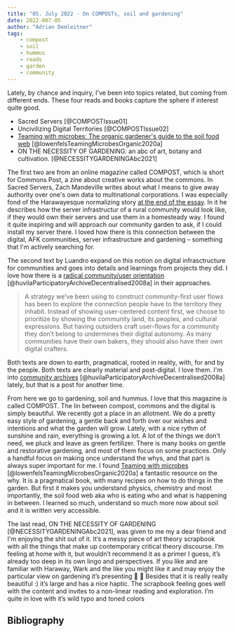 ```yaml
---
title: "05. July 2022 - On COMPOSTs, soil and gardening"
date: 2022-007-05
author: "Adrian Demleitner"
tags:
	- compost
	- soil
	- hummus
	- reads
	- garden
	- community
---
```

Lately, by chance and inquiry, I've been into topics related, but coming from different ends. These four reads and books capture the sphere if interest quite good.

- Sacred Servers [@COMPOSTIssue01]
- Uncivilizing Digital Territories [@COMPOSTIssue02]
- [Teaming with microbes: The organic gardener's guide to the soil food web](reading/@lowenfelsTeamingMicrobesOrganic2020a.md) [@lowenfelsTeamingMicrobesOrganic2020a]
- ON THE NECESSITY OF GARDENING: an abc of art, botany and cultivation. [@NECESSITYGARDENINGAbc2021]

The first two are from an online magazine called COMPOST, which is short for Commons Post, a zine about creative works about the commons. In Sacred Servers, Zach Mandeville writes about what I means to give away authority over one's own data to multinational corporations. I was especially fond of the Harawayesque normalizing story [at the end of the essay](https://one.compost.digital/sacred-servers/#dreaming-another-future). In it he describes how the server infrastructur of a rural community would look like, if they would own their servers and use them in a homesteady way. I found it quite inspiring and will approach our community garden to ask, if I could install my server there. I loved how there is this connection between the digital, AFK communities, server infrastructure and gardening – something that I'm actively searching for. 

The second text by Luandro expand on this notion on digital infrasctructure for communities and goes into details and learnings from projects they did. I love how there is a [radical community/user orientation](reading/@huvilaParticipatoryArchiveDecentralised2008a.md) [@huvilaParticipatoryArchiveDecentralised2008a] in their approaches.

> A strategy we’ve been using to construct community-first user flows has been to explore the connection people have to the territory they inhabit. Instead of showing user-centered content first, we choose to prioritize by showing the community land, its peoples, and cultural expressions. But having outsiders craft user-flows for a community they don’t belong to undermines their digital autonomy. As many communities have their own bakers, they should also have their own digital crafters.

Both texts are down to earth, pragmatical, rooted in reality, with, for and by the people. Both texts are clearly material and post-digital. I love them. I'm into [community archives](reading/@huvilaParticipatoryArchiveDecentralised2008a.md) [@huvilaParticipatoryArchiveDecentralised2008a] lately, but that is a post for another time.

From here we go to gardening, soil and hummus. I love that this magazine is called COMPOST. The lin between compost, commons and the digital is simply beautiful. We recently got a place in an allotment. We do a pretty easy style of gardening, a gentle back and forth over our wishes and intentions and what the garden will grow. Lately, with a nice rythm of sunshine and rain, everything is growing a lot. A lot of the things we don't need, we pluck and leave as green fertilizer. There is many books on gentle and restorative gardening, and most of them focus on some practices. Only a handful focus on making once understand the whys, and that part is always super important for me. I found [Teaming with microbes](reading/@lowenfelsTeamingMicrobesOrganic2020a.md) [@lowenfelsTeamingMicrobesOrganic2020a] a fantastic resource on the why. It is a pragmatical book, with many recipes on how to do things in the garden. But first it makes you understand physics, chemistry and most importantly, the soil food web aka who is eating who and what is happening in between. I learned so much, understand so much more now about soil and it is written very accessible.

The last read, ON THE NECESSITY OF GARDENING [@NECESSITYGARDENINGAbc2021], was given to me my a dear friend and I'm enjoying the shit out of it. It’s a messy piece of art theory scrapbook with all the things that make up contemporary critical theory discourse. I’m feeling at home with it, but wouldn’t recommend it as a primer I guess, it’s already too deep in its own lingo and perspectives. If you like and are familiar with Haraway, Wark and the like you might like it and may enjoy the particular view on gardening it’s presenting 🌱 🌿 Besides that it is really really beautiful :) it’s large and has a nice haptic. The scrapbook feeling goes well with the content and invites to a non-linear reading and exploration. I’m quite in love with it’s wild typo and toned colors

## Bibliography